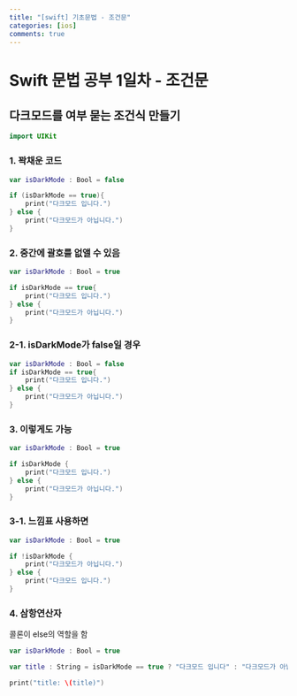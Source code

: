 ```yaml
---
title: "[swift] 기초문법 - 조건문"
categories: [ios]
comments: true
---
```


# Swift 문법 공부 1일차 - 조건문


## 다크모드를 여부 묻는 조건식 만들기


```swift
import UIKit
```


### 1. 꽉채운 코드

```swift
var isDarkMode : Bool = false

if (isDarkMode == true){
    print("다크모드 입니다.")
} else {
    print("다크모드가 아닙니다.")
}
```


### 2. 중간에 괄호를 없앨 수 있음

```swift
var isDarkMode : Bool = true

if isDarkMode == true{
    print("다크모드 입니다.")
} else {
    print("다크모드가 아닙니다.")
}
```


### 2-1. isDarkMode가 false일 경우

```swift
var isDarkMode : Bool = false
if isDarkMode == true{
    print("다크모드 입니다.")
} else {
    print("다크모드가 아닙니다.")
}
```


### 3. 이렇게도 가능

```swift
var isDarkMode : Bool = true

if isDarkMode {
    print("다크모드 입니다.")
} else {
    print("다크모드가 아닙니다.")
}
```


### 3-1. 느낌표 사용하면

```swift
var isDarkMode : Bool = true

if !isDarkMode {
    print("다크모드가 아닙니다.")
} else {
    print("다크모드 입니다.")
}
```


### 4. 삼항연산자   
콜론이 else의 역할을 함

```swift
var isDarkMode : Bool = true

var title : String = isDarkMode == true ? "다크모드 입니다" : "다크모드가 아닙니다"

print("title: \(title)")
```